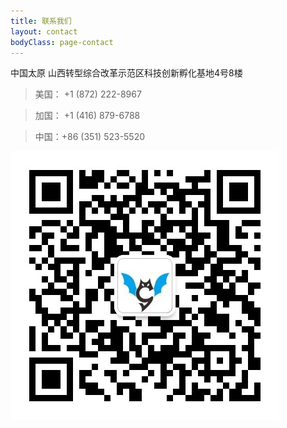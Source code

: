```yaml
---
title: 联系我们
layout: contact
bodyClass: page-contact
---
```

中国太原
山西转型综合改革示范区科技创新孵化基地4号8楼

> 美国： +1 (872) 222-8967

> 加国： +1 (416) 879-6788

> 中国：+86 (351) 523-5520

![二维码](images/social/wechat150.jpg) 